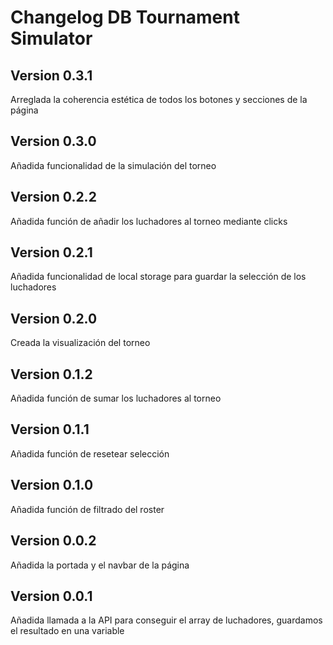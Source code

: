 # Changelog DB Tournament Simulator

## Version 0.3.1
Arreglada la coherencia estética de todos los botones y secciones de la página

## Version 0.3.0
Añadida funcionalidad de la simulación del torneo

## Version 0.2.2
Añadida función de añadir los luchadores al torneo mediante clicks

## Version 0.2.1
Añadida funcionalidad de local storage para guardar la selección de los luchadores

## Version 0.2.0
Creada la visualización del torneo

## Version 0.1.2
Añadida función de sumar los luchadores al torneo

## Version 0.1.1
Añadida función de resetear selección 

## Version 0.1.0
Añadida función de filtrado del roster


## Version 0.0.2
Añadida la portada y el navbar de la página

## Version 0.0.1
Añadida llamada a la API para conseguir el array de luchadores, guardamos el resultado en una variable